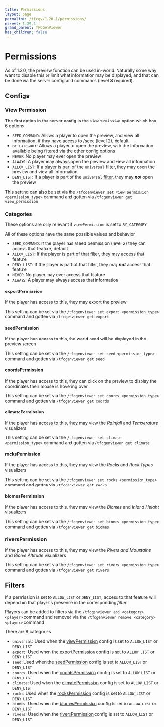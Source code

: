 ```yaml
---
title: Permissions
layout: page
permalink: /tfcgv/1.20.1/permissions/
parent: 1.20.1
grand_parent: TFCGenViewer
has_children: false
---
```


# Permissions

As of 1.3.0, the preview function can be used in-world. Naturally some way want to disable this or limit what information may be displayed, and that can be done via the server config and commands (level **3** required).

## Configs

### View Permission

The first option in the server config is the `viewPermission` option which has 6 options

- `SEED_COMMAND`: Allows a player to open the preview, and view all information, if they have access to /seed (level 2), default
- `BY_CATEGORY`: Allows a player to open the preview, with the information available being filtered via the other config options
- `NEVER`: No player may ever open the preview
- `ALWAYS`: A player may always open the preview and view all information
- `ALLOW_LIST`: If a player is part of the `universal` [filter](#filters), they may open the preview and view all information
- `DENY_LIST`: If a player is part of the `universal` [filter](#filters), they may ***not*** open the preview

This setting can also be set via the `/tfcgenviewer set view_permission <permission_type>` command and gotten via `/tfcgenviewer get view_permission`

### Categories

These options are only relevant if `viewPermission` is set to `BY_CATEGORY`

All of these options have the same possible values and behavior

- `SEED_COMMAND`: If the player has /seed permission (level 2) they can access that feature, default
- `ALLOW_LIST`: If the player is part of that filter, they may access that feature
- `DENY_LIST`: If the player is part of that filter, they may ***not*** access that feature
- `NEVER`: No player may ever access that feature
- `ALWAYS`: A player may always access that information

#### exportPermission

If the player has access to this, they may export the preview

This setting can be set via the `/tfcgenviewer set export <permission_type>` command and gotten via `/tfcgenviewer get export`

#### seedPermission

If the player has access to this, the world seed will be displayed in the preview screen

This setting can be set via the `/tfcgenviewer set seed <permission_type>` command and gotten via `/tfcgenviewer get seed`

#### coordsPermission

If the player has access to this, they can click on the preview to display the coordinates their mouse is hovering over

This setting can be set via the `/tfcgenviewer set coords <permission_type>` command and gotten via `/tfcgenviewer get coords`

#### climatePermission

If the player has access to this, they may view the *Rainfall* and *Temperature* visualizers

This setting can be set via the `/tfcgenviewer set climate <permission_type>` command and gotten via `/tfcgenviewer get climate`

#### rocksPermission

If the player has access to this, they may view the *Rocks* and *Rock Types* visualizers

This setting can be set via the `/tfcgenviewer set rocks <permission_type>` command and gotten via `/tfcgenviewer get rocks`

#### biomesPermission

If the player has access to this, they may view the *Biomes* and *Inland Height* visualizers

This setting can be set via the `/tfcgenviewer set biomes <permission_type>` command and gotten via `/tfcgenviewer get biomes`

### riversPermission

If the player has access to this, they may view the *Rivers and Mountains* and *Biome Altitude* visualizers

This setting can be set via the `/tfcgenviewer set rivers <permission_type>` command and gotten via `/tfcgenviewer get rivers`

## Filters

If a permission is set to `ALLOW_LIST` or `DENY_LIST`, access to that feature will depend on that player's presence in the corresponding *filter*

Players can be added to filters via the `/tfcgenviewer add <category> <player>` command and removed via the `/tfcgenviewer remove <category> <player>` command

There are 8 categories

- `universal`: Used when the [viewPermission](#view-permission) config is set to `ALLOW_LIST` or `DENY_LIST`
- `export`: Used when the [exportPermission](#exportpermission) config is set to `ALLOW_LIST` or `DENY_LIST`
- `seed`: Used when the [seedPermission](#seedpermission) config is set to `ALLOW_LIST` or `DENY_LIST`
- `coords`: Used when the [coordsPermission](#coordspermission) config is set to `ALLOW_LIST` or `DENY_LIST`
- `climate`: Used when the [climatePermission](#climatepermission) config is set to `ALLOW_LIST` or `DENY_LIST`
- `rocks`: Used when the [rocksPermission](#rockspermission) config is set to `ALLOW_LIST` or `DENY_LIST`
- `biomes`: Used when the [biomesPermission](#biomespermission) config is set to `ALLOW_LIST` or `DENY_LIST`
- `rivers`: Used when the [riversPermission](#riverspermission) config is set to `ALLOW_LIST` or `DENY_LIST`
